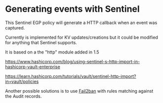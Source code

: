 # Generating events with Sentinel
This Sentinel EGP policy will generate a HTTP callback when an event was captured.

Currently is implemented for KV updates/creations but it could be modified for anything that Sentinel supports.

It is based on a the "http" module added in 1.5

https://www.hashicorp.com/blog/using-sentinel-s-http-import-in-hashicorp-vault-enterprise

https://learn.hashicorp.com/tutorials/vault/sentinel-http-import?in=vault/policies

Another possible solutions is to use [Fail2ban](https://www.fail2ban.org/wiki/index.php/Main_Page) with rules matching against the Audit records.

